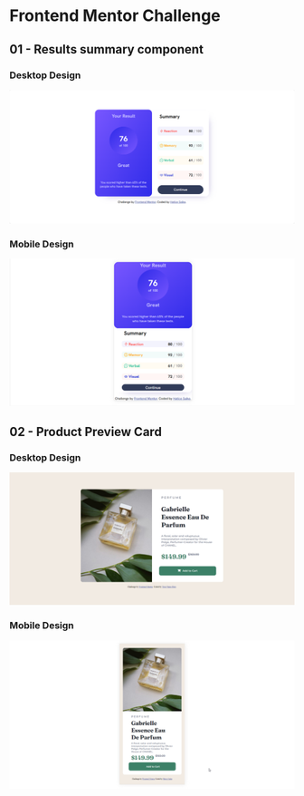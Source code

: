 # Frontend Mentor Challenge

## 01 - Results summary component
### Desktop Design
![App Screenshot](https://github.com/haticesaike/Frontend-Mentor-Challenge/blob/master/results-summary-component-main/assets/images/msedge_9rxoS3o7lf.png?raw=true)
### Mobile Design
![App Screenshot](https://github.com/haticesaike/Frontend-Mentor-Challenge/blob/master/results-summary-component-main/assets/images/msedge_ENEFzHXDqE.png?raw=true)

## 02 - Product Preview Card
### Desktop Design
![App Screenshot](https://github.com/haticesaike/Frontend-Mentor-Challenge/blob/master/product-preview-card-component-main/images/chrome_KmF1TiD802.png?raw=true)


### Mobile Design
![App Screenshot](https://github.com/haticesaike/Frontend-Mentor-Challenge/blob/master/product-preview-card-component-main/images/chrome_IrrJRso7vO.png?raw=true)


